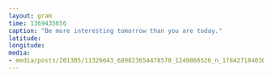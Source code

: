 ```yaml
---
layout: gram
time: 1369435656
caption: "Be more interesting tomorrow than you are today."
latitude: 
longitude: 
media:
- media/posts/201305/11326643_689823654478570_1249866526_n_17842710403000351.jpg
---
```


